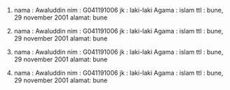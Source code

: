 1. nama  : Awaluddin
   nim   : G041191006
   jk    : laki-laki
   Agama : islam
   ttl   : bune, 29 november 2001
   alamat: bune

2. nama  : Awaluddin
   nim   : G041191006
   jk    : laki-laki
   Agama : islam
   ttl   : bune, 29 november 2001
   alamat: bune

3. nama  : Awaluddin
   nim   : G041191006
   jk    : laki-laki
   Agama : islam
   ttl   : bune, 29 november 2001
   alamat: bune

4. nama  : Awaluddin
   nim   : G041191006
   jk    : laki-laki
   Agama : islam
   ttl   : bune, 29 november 2001
   alamat: bune
